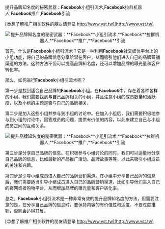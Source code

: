 提升品牌知名度的秘密武器：**Facebook**小组引流术,**Facebook**拉群机器人,**Facebook**推广,**Facebook**引流

[😍想了解推广相关软件的朋友请登录 http://www.vst.tw](http://www.vst.tw)

 <center><img src="https://vst.tw/MP4/tuiguang/png/8.png" alt="提升品牌知名度的秘密武器：**Facebook**小组引流术,**Facebook**拉群机器人,**Facebook**推广,**Facebook**引流"></center>

首先，什么是**Facebook**小组引流术？它是一种利用**Facebook**社交媒体平台上的小组功能，将自己的品牌信息分享给潜在客户，从而吸引他们进入自己的品牌营销渠道的方法。这种方法不但可以提高品牌知名度，还可以增加品牌的曝光量和客户转化率。

那么，如何进行**Facebook**小组引流术呢？

第一步是找到适合自己品牌的**Facebook**小组。在**Facebook**中，存在着各种各样的小组，我们需要找到与自己品牌相关的小组，并且注意小组的成员数量和活跃度，以及小组的主题是否与自己的品牌相关。

第二步是加入这些小组并参与到小组的讨论中。在加入小组后，我们需要积极地参与到小组的讨论中，回答成员的问题，提供有价值的内容，以此来建立自己与小组成员之间的互动关系。

 <center><img src="https://vst.tw/MP4/tuiguang/png/6.png" alt="提升品牌知名度的秘密武器：**Facebook**小组引流术,**Facebook**拉群机器人,**Facebook**推广,**Facebook**引流"></center>

第三步是分享自己品牌的信息。在积极参与小组讨论的同时，我们可以适量地分享自己品牌的信息，比如最新的产品推广活动、品牌故事等等，以此来吸引小组成员的关注和兴趣。

第四步是引导小组成员进入自己的品牌营销渠道。在小组中分享自己品牌的信息后，我们需要适当引导小组成员进入自己的品牌营销渠道，比如引导他们进入自己的官网或者购物平台，从而增加品牌的曝光量和客户转化率。

总之，**Facebook**小组引流术是一种非常有效的提升品牌知名度的方法，但需要注意的是，在分享自己品牌的信息时，要保持内容的有价值性和适度，不要过度推销，否则会适得其反。

[😍想了解推广相关软件的朋友请登录 http://www.vst.tw](http://www.vst.tw)



